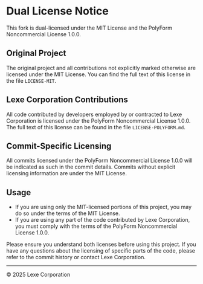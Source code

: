 # Dual License Notice

This fork is dual-licensed under the MIT License and the PolyForm Noncommercial License 1.0.0.

## Original Project

The original project and all contributions not explicitly marked otherwise are licensed under the MIT License. You can find the full text of this license in the file `LICENSE-MIT`.

## Lexe Corporation Contributions

All code contributed by developers employed by or contracted to Lexe Corporation is licensed under the PolyForm Noncommercial License 1.0.0. The full text of this license can be found in the file `LICENSE-POLYFORM.md`.

## Commit-Specific Licensing

All commits licensed under the PolyForm Noncommercial License 1.0.0 will be indicated as such in the commit details. Commits without explicit licensing information are under the MIT License.

## Usage

- If you are using only the MIT-licensed portions of this project, you may do so under the terms of the MIT License.
- If you are using any part of the code contributed by Lexe Corporation, you must comply with the terms of the PolyForm Noncommercial License 1.0.0.

Please ensure you understand both licenses before using this project. If you have any questions about the licensing of specific parts of the code, please refer to the commit history or contact Lexe Corporation.

---

© 2025 Lexe Corporation
